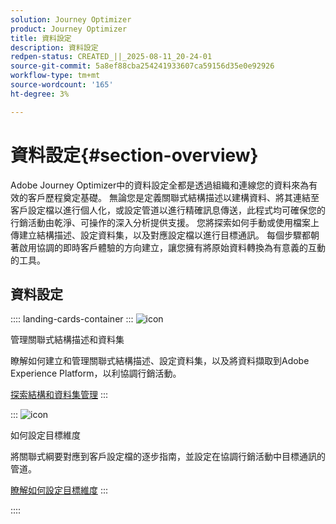 ```yaml
---
solution: Journey Optimizer
product: Journey Optimizer
title: 資料設定
description: 資料設定
redpen-status: CREATED_||_2025-08-11_20-24-01
source-git-commit: 5a8ef88cba254241933607ca59156d35e0e92926
workflow-type: tm+mt
source-wordcount: '165'
ht-degree: 3%

---
```



# 資料設定{#section-overview}

Adobe Journey Optimizer中的資料設定全都是透過組織和連線您的資料來為有效的客戶歷程奠定基礎。 無論您是定義關聯式結構描述以建構資料、將其連結至客戶設定檔以進行個人化，或設定管道以進行精確訊息傳送，此程式均可確保您的行銷活動由乾淨、可操作的深入分析提供支援。 您將探索如何手動或使用檔案上傳建立結構描述、設定資料集，以及對應設定檔以進行目標通訊。 每個步驟都朝著啟用協調的即時客戶體驗的方向建立，讓您擁有將原始資料轉換為有意義的互動的工具。

## 資料設定

:::: landing-cards-container
:::
![icon](https://cdn.experienceleague.adobe.com/icons/gear.svg?lang=zh-Hant)

管理關聯式結構描述和資料集

瞭解如何建立和管理關聯式結構描述、設定資料集，以及將資料擷取到Adobe Experience Platform，以利協調行銷活動。

[探索結構和資料集管理](schemas-datasets-landing-page.md)
:::

:::
![icon](https://cdn.experienceleague.adobe.com/icons/bullseye.svg?lang=zh-Hant)

如何設定目標維度

將關聯式綱要對應到客戶設定檔的逐步指南，並設定在協調行銷活動中目標通訊的管道。

[瞭解如何設定目標維度](../using/orchestrated/target-dimension.md)
:::

::::
